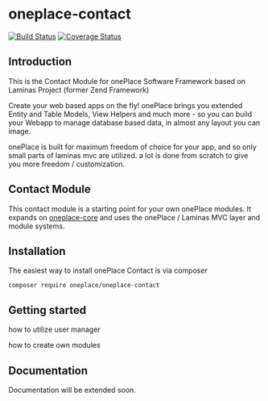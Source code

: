 # oneplace-contact

[![Build Status](https://travis-ci.com/OnePlc/PLC_X_Contact.svg?branch=master)](https://travis-ci.com/OnePlc/PLC_X_Contact)
[![Coverage Status](https://coveralls.io/repos/github/OnePlc/PLC_X_Contact/badge.svg?branch=master)](https://coveralls.io/github/OnePlc/PLC_X_Contact?branch=master)

## Introduction

This is the Contact Module for onePlace Software Framework based on Laminas Project (former Zend Framework)

Create your web based apps on the fly! onePlace brings you extended Entity and Table Models,
View Helpers and much more - so you can build your Webapp to manage database based data, 
in almost any layout you can image. 

onePlace is built for maximum freedom of choice for your app, and so only small
parts of laminas mvc are utilized. a lot is done from scratch to give you more freedom / customization.

## Contact Module

This contact module is a starting point for your own onePlace modules.
It expands on [oneplace-core](https://github.com/OnePlc/PLC_X_Core) and uses the onePlace / Laminas MVC layer and module systems.

## Installation

The easiest way to install onePlace Contact is via composer
```shell script
composer require oneplace/oneplace-contact
```

## Getting started

how to utilize user manager

how to create own modules

## Documentation

Documentation will be extended soon.